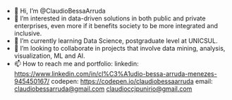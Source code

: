 - 👋 Hi, I’m @ClaudioBessaArruda
- 👀 I’m interested in data-driven solutions in both public and private enterprises, even more if it benefits society to be more integrated and inclusive. 
- 🌱 I’m currently learning Data Science, postgraduate level at UNICSUL.
- 💞️ I’m looking to collaborate in projects that involve data mining, analysis, visualization, ML and AI.
- 📫 How to reach me and portfolio: 
linkedin: https://www.linkedin.com/in/cl%C3%A1udio-bessa-arruda-menezes-945450167/
codepen: https://codepen.io/claudiobessaarruda
email: claudiobessarruda@gmail.com
       claudioccjpunirio@gmail.com
